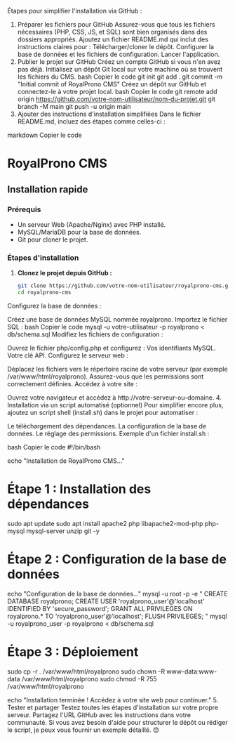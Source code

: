Étapes pour simplifier l'installation via GitHub :
1. Préparer les fichiers pour GitHub
Assurez-vous que tous les fichiers nécessaires (PHP, CSS, JS, et SQL) sont bien organisés dans des dossiers appropriés.
Ajoutez un fichier README.md qui inclut des instructions claires pour :
Télécharger/cloner le dépôt.
Configurer la base de données et les fichiers de configuration.
Lancer l'application.
2. Publier le projet sur GitHub
Créez un compte GitHub si vous n'en avez pas déjà.
Initialisez un dépôt Git local sur votre machine où se trouvent les fichiers du CMS.
bash
Copier le code
git init
git add .
git commit -m "Initial commit of RoyalProno CMS"
Créez un dépôt sur GitHub et connectez-le à votre projet local.
bash
Copier le code
git remote add origin https://github.com/votre-nom-utilisateur/nom-du-projet.git
git branch -M main
git push -u origin main
3. Ajouter des instructions d'installation simplifiées
Dans le fichier README.md, incluez des étapes comme celles-ci :

markdown
Copier le code
# RoyalProno CMS

## Installation rapide

### Prérequis
- Un serveur Web (Apache/Nginx) avec PHP installé.
- MySQL/MariaDB pour la base de données.
- Git pour cloner le projet.

### Étapes d'installation
1. **Clonez le projet depuis GitHub :**
   ```bash
   git clone https://github.com/votre-nom-utilisateur/royalprono-cms.git
   cd royalprono-cms
Configurez la base de données :

Créez une base de données MySQL nommée royalprono.
Importez le fichier SQL :
bash
Copier le code
mysql -u votre-utilisateur -p royalprono < db/schema.sql
Modifiez les fichiers de configuration :

Ouvrez le fichier php/config.php et configurez :
Vos identifiants MySQL.
Votre clé API.
Configurez le serveur web :

Déplacez les fichiers vers le répertoire racine de votre serveur (par exemple /var/www/html/royalprono).
Assurez-vous que les permissions sont correctement définies.
Accédez à votre site :

Ouvrez votre navigateur et accédez à http://votre-serveur-ou-domaine.
4. Installation via un script automatisé (optionnel)
Pour simplifier encore plus, ajoutez un script shell (install.sh) dans le projet pour automatiser :

Le téléchargement des dépendances.
La configuration de la base de données.
Le réglage des permissions.
Exemple d'un fichier install.sh :

bash
Copier le code
#!/bin/bash

echo "Installation de RoyalProno CMS..."

# Étape 1 : Installation des dépendances
sudo apt update
sudo apt install apache2 php libapache2-mod-php php-mysql mysql-server unzip git -y

# Étape 2 : Configuration de la base de données
echo "Configuration de la base de données..."
mysql -u root -p -e "
CREATE DATABASE royalprono;
CREATE USER 'royalprono_user'@'localhost' IDENTIFIED BY 'secure_password';
GRANT ALL PRIVILEGES ON royalprono.* TO 'royalprono_user'@'localhost';
FLUSH PRIVILEGES;
"
mysql -u royalprono_user -p royalprono < db/schema.sql

# Étape 3 : Déploiement
sudo cp -r . /var/www/html/royalprono
sudo chown -R www-data:www-data /var/www/html/royalprono
sudo chmod -R 755 /var/www/html/royalprono

echo "Installation terminée ! Accédez à votre site web pour continuer."
5. Tester et partager
Testez toutes les étapes d'installation sur votre propre serveur.
Partagez l'URL GitHub avec les instructions dans votre communauté.
Si vous avez besoin d'aide pour structurer le dépôt ou rédiger le script, je peux vous fournir un exemple détaillé. 😊
